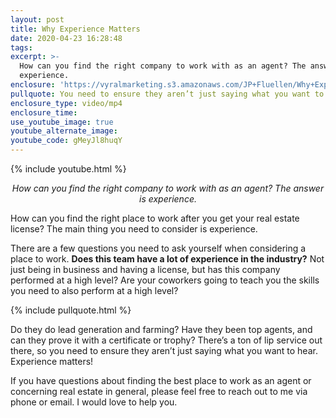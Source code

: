 ```yaml
---
layout: post
title: Why Experience Matters
date: 2020-04-23 16:28:48
tags:
excerpt: >-
  How can you find the right company to work with as an agent? The answer is
  experience.
enclosure: 'https://vyralmarketing.s3.amazonaws.com/JP+Fluellen/Why+Experience+Matters.mp4'
pullquote: You need to ensure they aren’t just saying what you want to hear.
enclosure_type: video/mp4
enclosure_time:
use_youtube_image: true
youtube_alternate_image:
youtube_code: gMeyJl8huqY
---
```


{% include youtube.html %}

<p style="text-align: center;"><em>How can you find the right company to work with as an agent? The answer is experience.</em></p>

How can you find the right place to work after you get your real estate license? The main thing you need to consider is experience.&nbsp;

There are a few questions you need to ask yourself when considering a place to work. **Does this team have a lot of experience in the industry?** Not just being in business and having a license, but has this company performed at a high level? Are your coworkers going to teach you the skills you need to also perform at a high level?&nbsp;

{% include pullquote.html %}

Do they do lead generation and farming? Have they been top agents, and can they prove it with a certificate or trophy? There’s a ton of lip service out there, so you need to ensure they aren’t just saying what you want to hear. Experience matters\!&nbsp;

If you have questions about finding the best place to work as an agent or concerning real estate in general, please feel free to reach out to me via phone or email. I would love to help you.&nbsp;